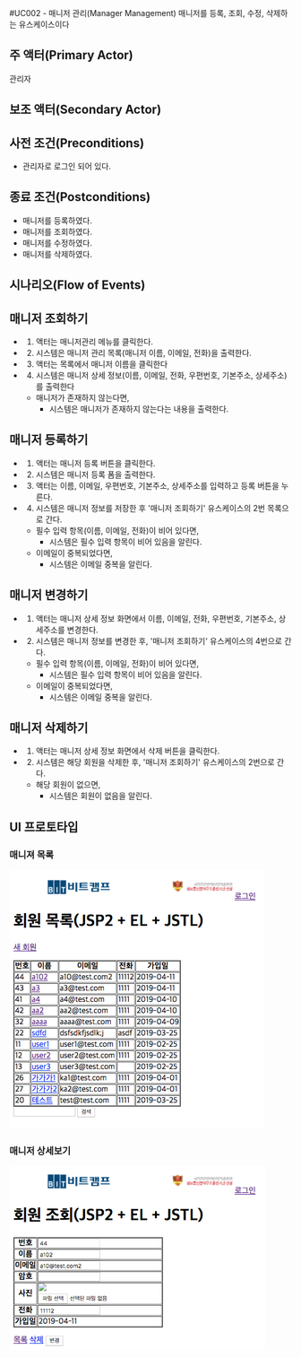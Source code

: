 #UC002 - 매니저 관리(Manager Management)
매니저를 등록, 조회, 수정, 삭제하는 유스케이스이다

## 주 액터(Primary Actor)
관리자

## 보조 액터(Secondary Actor)

## 사전 조건(Preconditions)
- 관리자로 로그인 되어 있다. 

## 종료 조건(Postconditions)
- 매니저를 등록하였다.
- 매니저를 조회하였다.
- 매니저를 수정하였다.
- 매니저를 삭제하였다.

## 시나리오(Flow of Events)

## 매니저 조회하기
- 1. 액터는 매니저관리 메뉴를 클릭한다.
- 2. 시스템은 매니저 관리 목록(매니저 이름, 이메일, 전화)을 출력한다.
- 3. 액터는 목록에서 매니저 이름을 클릭한다
- 4. 시스템은 매니저 상세 정보(이름, 이메일, 전화, 우편번호, 기본주소, 상세주소)를 출력한다
    - 매니저가 존재하지 않는다면,
      - 시스템은 매니저가 존재하지 않는다는 내용을 출력한다.

## 매니저 등록하기
- 1. 액터는 매니저 등록 버튼을 클릭한다.
- 2. 시스템은 매니저 등록 폼을 출력한다.
- 3. 액터는 이름, 이메일, 우편번호, 기본주소, 상세주소를 입력하고 등록 버튼을 누른다.
- 4. 시스템은 매니저 정보를 저장한 후 '매니저 조회하기' 유스케이스의 2번 목록으로 간다.
    - 필수 입력 항목(이름, 이메일, 전화)이 비어 있다면,
      - 시스템은 필수 입력 항목이 비어 있음을 알린다.
    - 이메일이 중복되었다면,
      - 시스템은 이메일 중복을 알린다.
      
## 매니저 변경하기
- 1. 액터는 매니저 상세 정보 화면에서 이름, 이메일, 전화, 우편번호, 기본주소, 상세주소를 변경한다.
- 2. 시스템은 매니저 정보를 변경한 후, '매니저 조회하기' 유스케이스의 4번으로 간다.
    - 필수 입력 항목(이름, 이메일, 전화)이 비어 있다면,
      - 시스템은 필수 입력 항목이 비어 있음을 알린다.
    - 이메일이 중복되었다면,
      - 시스템은 이메일 중복을 알린다.
      
## 매니저 삭제하기
- 1. 액터는 매니저 상세 정보 화면에서 삭제 버튼을 클릭한다.
- 2. 시스템은 해당 회원을 삭제한 후, '매니저 조회하기' 유스케이스의 2번으로 간다.
    - 해당 회원이 없으면,
      - 시스템은 회원이 없음을 알린다.

## UI 프로토타입

### 매니져 목록
![매니져 목록](./images/uc002-list.png)

### 매니저 상세보기
![매니저 상세보기](./images/uc002-detail.png)
